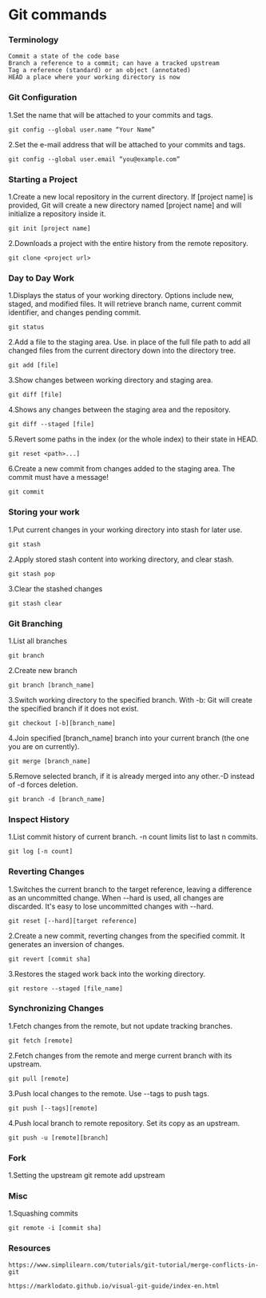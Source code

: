 # Git commands

### Terminology 

    Commit a state of the code base
    Branch a reference to a commit; can have a tracked upstream
    Tag a reference (standard) or an object (annotated)
    HEAD a place where your working directory is now

### Git Configuration

1.Set the name that will be attached to your commits and tags.

    git config --global user.name “Your Name” 

2.Set the e-mail address that will be attached to your commits and tags.

    git config --global user.email “you@example.com”

### Starting a Project

1.Create a new local repository in the current directory. If [project name] is provided, Git will create a new directory named [project name] and will initialize a repository inside it.

    git init [project name]

2.Downloads a project with the entire history from the remote repository.

    git clone <project url>

### Day to Day Work

1.Displays the status of your working directory. Options include new, staged, and modified files. It will retrieve branch name, current commit identifier, and changes pending commit.

    git status

2.Add a file to the staging area. Use. in place of the full file path to add all changed files from the current directory down into the directory tree.

    git add [file]

3.Show changes between working directory and staging area.

    git diff [file]

4.Shows any changes between the staging area and the repository.

    git diff --staged [file]

5.Revert some paths in the index (or the whole index) to their state in HEAD.

    git reset <path>...]

6.Create a new commit from changes added to the staging area. The commit must have a message! 

    git commit

### Storing your work

1.Put current changes in your working directory into stash for later use.

    git stash

2.Apply stored stash content into working directory, and clear stash.

    git stash pop

3.Clear the stashed changes

    git stash clear

### Git Branching

1.List all branches

    git branch

2.Create new branch

    git branch [branch_name]

3.Switch working directory to the specified branch. With -b: Git will create the specified branch if it does not exist.

    git checkout [-b][branch_name]

4.Join specified [branch_name] branch into your current branch (the one you are on currently).

    git merge [branch_name]

5.Remove selected branch, if it is already merged into any other.-D instead of -d forces deletion.

    git branch -d [branch_name]

### Inspect History

1.List commit history of current branch. -n count limits list to last n commits.

    git log [-n count]

### Reverting Changes

1.Switches the current branch to the target reference, leaving a difference as an uncommitted change. When --hard is used, all changes are discarded. It's easy to lose uncommitted changes with --hard.

    git reset [--hard][target reference]

2.Create a new commit, reverting changes from the specified commit. It generates an inversion of changes. 

    git revert [commit sha]

3.Restores the staged work back into the working directory.

    git restore --staged [file_name]



### Synchronizing Changes

1.Fetch changes from the remote, but not update tracking
branches.

    git fetch [remote]

2.Fetch changes from the remote and merge current branch with its upstream.

    git pull [remote]

3.Push local changes to the remote. Use --tags to push tags.

    git push [--tags][remote]

4.Push local branch to remote repository. Set its copy as an
upstream.

    git push -u [remote][branch]

### Fork

1.Setting the upstream
    git remote add upstream <project url>

### Misc

1.Squashing commits

    git remote -i [commit sha]

### Resources 

    https://www.simplilearn.com/tutorials/git-tutorial/merge-conflicts-in-git

    https://marklodato.github.io/visual-git-guide/index-en.html